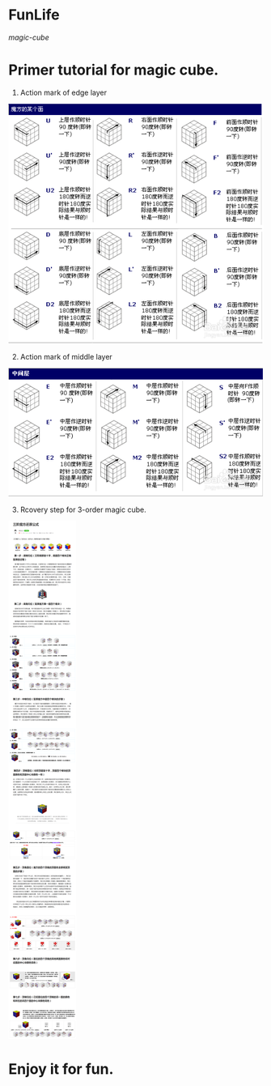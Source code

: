 # FunLife
*magic-cube*
# Primer tutorial for magic cube.

1. Action mark of edge layer  

![action mark of edge Layer](Edge-Layer.PNG)

2. Action mark of middle layer  

![action mark of middle Layer](Middle-Layer.PNG)

3. Rcovery step for 3-order magic cube.  

![recovery step for the basic situation](Recovery-Step.png)

# Enjoy it for fun.
